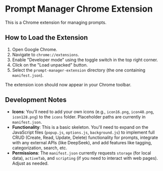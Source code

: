 # Prompt Manager Chrome Extension

This is a Chrome extension for managing prompts.

## How to Load the Extension

1.  Open Google Chrome.
2.  Navigate to `chrome://extensions`.
3.  Enable "Developer mode" using the toggle switch in the top right corner.
4.  Click on the "Load unpacked" button.
5.  Select the `prompt-manager-extension` directory (the one containing `manifest.json`).

The extension icon should now appear in your Chrome toolbar.

## Development Notes

*   **Icons**: You'll need to add your own icons (e.g., `icon16.png`, `icon48.png`, `icon128.png`) to the `icons` folder. Placeholder paths are currently in `manifest.json`.
*   **Functionality**: This is a basic skeleton. You'll need to expand on the JavaScript files (`popup.js`, `options.js`, `background.js`) to implement full CRUD (Create, Read, Update, Delete) functionality for prompts, integrate with any external APIs (like DeepSeek), and add features like tagging, categorization, search, etc.
*   **Permissions**: The `manifest.json` currently requests `storage` (for local data), `activeTab`, and `scripting` (if you need to interact with web pages). Adjust as needed.
